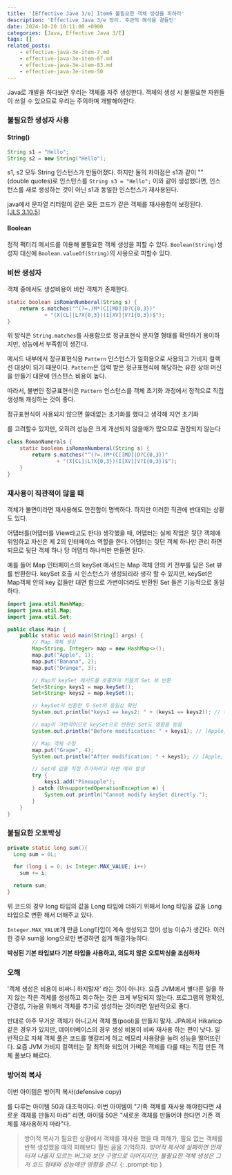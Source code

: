 ```yaml
---
title: '[Effective Jave 3/e] Item6 불필요한 객체 생성을 피하라'
description: 'Effective Java 3/e 정리. 주관적 해석을 곁들인'
date: 2024-10-20 10:11:00 +0900
categories: [Java, Effective Java 3/E]
tags: []
related_posts:
    - effective-java-3e-item-7.md
    - effective-java-3e-item-67.md
    - effective-java-3e-item-83.md
    - effective-java-3e-item-50
---
```


Java로 개발을 하다보면 우리는 객체를 자주 생성한다.
객체의 생성 시 불필요한 자원들이 쓰일 수 있으므로 우리는 주의하며 개발해야한다.

### 불필요한 생성자 사용
#### String()
```java
String s1 = "Hello";
String s2 = new String("Hello");
```
s1, s2 모두 String 인스턴스가 만들어졌다. 하지만 둘의 차이점은 s1과 같이 ""(double quotes)로 인스턴스를 `String s3 = "Hello";` 이와 같이 생성했다면, 인스턴스를 새로 생성하는 것이 아닌 s1과 동일한 인스턴스가 재사용된다.

java에서 문자열 리터럴이 같은 모든 코드가 같은 객체를 재사용함이 보장된다.[[JLS,3.10.5]](https://docs.oracle.com/javase/specs/jls/se7/html/jls-3.html#jls-3.10.5)
#### Boolean
정적 팩터리 메서드를 이용해 불필요한 객체 생성을 피할 수 있다.
`Boolean(String)`생성자 대신에 `Boolean.valueOf(String)`의 사용으로 피할수 있다.
### 비싼 생성자
객체 중에서도 생성비용이 비싼 객체가 존재한다. 
```java
static boolean isRomanNumberal(String s) {
    return s.matches("^(?=.)M*(C[[MD]|D?C{0,3})"
            + "(X[CL]|L?X{0,3})(I[XV]|V?I{0,3})$");
}
```
위 방식은 `String.matches`를 사용함으로 정규표현식 문자열 형태를 확인하기 용이하지만, 성능에서 부족함이 생긴다.

메서드 내부에서 정규표현식용 `Pattern` 인스턴스가 일회용으로 사용되고 가비지 컬렉션 대상이 되기 때문이다.
`Pattern`은 입력 받은 정규표현식에 해당하는 유한 상태 머신을 만들기 대문에 인스턴스 비용이 높다.

따라서, 불변인 정규표현식은 `Pattern` 인스턴스를 객체 초기화 과정에서 정적으로 직접 생성해 캐싱하는 것이 좋다.

정규표현식이 사용되지 않으면 쓸데없는 초기화를 했다고 생각해 지연 초기화
<!-- [ ] 지연초기화 item 83 작성 후 수정
[지연 초기화]("https://qyinm.github.io/post/effective-java-3e-item-83") -->
를 고려할수 있지만, 오히려 성능은 크게 개선되지 않을때가 많으므로 권장되지 않는다
<!-- [ ] item 67 작성 후 수정
[성능은 크게 개선되지 않을때가 많으므로 권장되지 않는다]("https://qyinm.github.io/post/effective-java-3e-item-67"). -->

```java
class RomanNumerals {
    static boolean isRomanNumberal(String s) {
        return s.matches("^(?=.)M*(C[[MD]|D?C{0,3})"
                + "(X[CL]|L?X{0,3})(I[XV]|V?I{0,3})$");
    }
}
```

### 재사용이 직관적이 않을 때
객체가 불면이라면 재사용해도 안전함이 명백하다. 하지만 이러한 직관에 반대되는 상황도 있다.

어댑터를(어댑터를 View라고도 한다) 생각했을 때, 어댑터는 실제 작업은 뒷단 객체에 위임하고 자신은 제 2의 인터페이스 역할을 한다. 어댑터는 뒷단 객체 하나만 관리 하면되므로 뒷단 객체 하나 당 어댑터 하나씩만 만들면 된다.

예를 들어 Map 인터페이스의 keySet 메서드는 Map 객체 안의 키 전부를 담은 Set 뷰를 반환한다. keySet 호출 시 인스턴스가 생성되리라 생각 할 수 있지만, keySet은 Map객체 안의 key 값들만 대면 함으로 가변이더라도 반환된 Set 들은 기능적으로 동일하다.
```java
import java.util.HashMap;
import java.util.Map;
import java.util.Set;

public class Main {
    public static void main(String[] args) {
        // Map 객체 생성
        Map<String, Integer> map = new HashMap<>();
        map.put("Apple", 1);
        map.put("Banana", 2);
        map.put("Orange", 3);

        // Map의 keySet 메서드를 호출하여 키들의 Set 뷰 반환
        Set<String> keys1 = map.keySet();
        Set<String> keys2 = map.keySet();

        // keySet이 반환한 두 Set의 동일성 확인
        System.out.println("keys1 == keys2: " + (keys1 == keys2)); // true

        // map이 가변적이므로 keySet으로 반환된 Set도 영향을 받음
        System.out.println("Before modification: " + keys1); // [Apple, Banana, Orange]

        // Map 객체 수정
        map.put("Grape", 4);
        System.out.println("After modification: " + keys1); // [Apple, Banana, Orange, Grape]

        // Set에 값을 직접 추가하려고 하면 예외 발생
        try {
            keys1.add("Pineapple");
        } catch (UnsupportedOperationException e) {
            System.out.println("Cannot modify keySet directly.");
        }
    }
}
```

### 불필요한 오토박싱
```java
private static long sum(){
  Long sum = 0L;

  for (long i = 0; i< Integer.MAX_VALUE; i++)
    sum += i;

  return sum;
}
```
위 코드의 경우 long 타입의 값을 Long 타입에 더하기 위해서 long 타입을 값을 Long타입으로 변환 해서 더해주고 있다.

`Integer.MAX_VALUE`개 만큼 Long타입이 계속 생성되고 있어 성능 이슈가 생긴다.
이러한 경우 sum을 long으로만 변경하면 쉽게 해결가능하다.

**박싱된 기본 타입보다 기본 타입을 사용하고, 의도치 않은 오토박싱을 조심하자**

### 오해

'객체 생성은 비용이 비싸니 하지말자' 라는 것이 아니다. 요즘 JVM에서 별다른 일을 하지 않는 작은 객체를 생성하고 회수하는 것은 크게 부담되지 않는다. 프로그램의 명확성, 간결성, 기능을 위해서 객체를 추가로 생성하는 것이라면 일반적으로 좋다.

반대로 아주 무거운 객체가 아니고서 객체 풀(pool)을 만들지 말자. JPA에서 Hikaricp 같은 경우가 있지만, 데이터베이스의 경우 생성 비용이 비싸 재사용 하는 편이 낫다. 일반적으로 자체 객체 풀은 코드를 헷갈리게 하고 메모리 사용량을 늘려 성능을 떨어뜨린다. 요즘 JVM 가비지 컬렉터는 잘 최적화 되있어 가벼운 객체를 다룰 때는 직접 만든 객체 풀보다 빠르다.

### 방어적 복사
이번 아이템은 방어적 복사(defensive copy)
<!-- [ ]item50 후 변경할것
 [방어적 복사(defensive copy)]("https://qyinm.github.io/post/effective-java-3e-item-50") -->
를 다루는 아이템 50과 대조적이다. 이번 아이템이 "기족 객체를 재사용 해야한다면 새로운 객체를 만들지 마라" 라면, 아이템 50은 "새로운 객체를 만들어야 한다면 기존 객체를 재사용하지 마라"다.

>방어적 복사가 필요한 상황에서 객체를 재사용 했을 때 피해가, 필요 없는 객체를 반복 생성했을 때의 피해보다 훨씬 큼을 기억하자.
*방어적 복사에 실패하면 언제 터져 나올지 모르는 버그와 보안 구멍으로 이어지지만, 불필요한 객체 생성은 그저 코드 형태와 성능에만 영향을 준다.*
{: .prompt-tip }